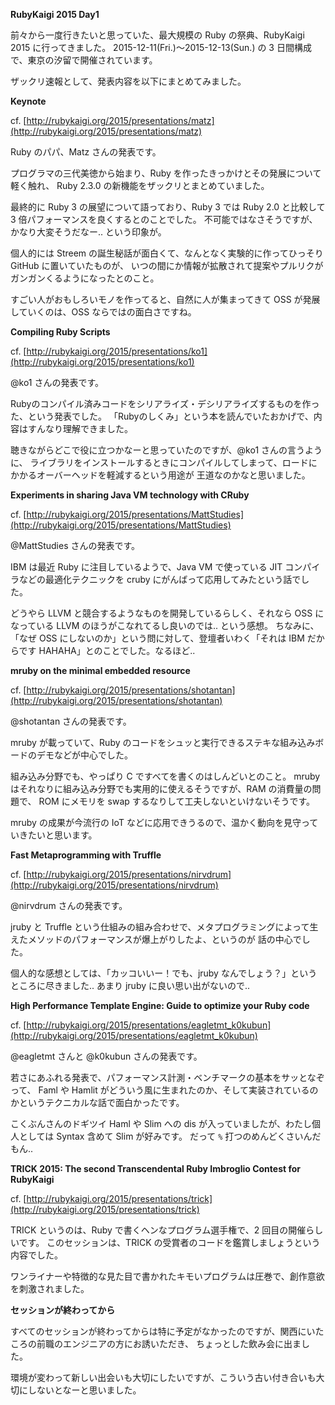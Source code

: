 <!-- title: RubyKaigi 2015 Day1 -->

**RubyKaigi 2015 Day1**

前々から一度行きたいと思っていた、最大規模の Ruby の祭典、RubyKaigi 2015 に行ってきました。
2015-12-11(Fri.)〜2015-12-13(Sun.) の 3 日間構成で、東京の汐留で開催されています。

ザックリ速報として、発表内容を以下にまとめてみました。


**Keynote**

cf. [http://rubykaigi.org/2015/presentations/matz](http://rubykaigi.org/2015/presentations/matz)

Ruby のパパ、Matz さんの発表です。

プログラマの三代美徳から始まり、Ruby を作ったきっかけとその発展について軽く触れ、
Ruby 2.3.0 の新機能をザックリとまとめていました。

最終的に Ruby 3 の展望について語っており、Ruby 3 では Ruby 2.0 と比較して 3 倍パフォーマンスを良くするとのことでした。
不可能ではなさそうですが、かなり大変そうだなー.. という印象が。

個人的には Streem の誕生秘話が面白くて、なんとなく実験的に作ってひっそり GitHub に置いていたものが、
いつの間にか情報が拡散されて提案やプルリクがガンガンくるようになったとのこと。

すごい人がおもしろいモノを作ってると、自然に人が集まってきて OSS が発展していくのは、OSS ならではの面白さですね。


**Compiling Ruby Scripts**

cf. [http://rubykaigi.org/2015/presentations/ko1](http://rubykaigi.org/2015/presentations/ko1)

@ko1 さんの発表です。

Rubyのコンパイル済みコードをシリアライズ・デシリアライズするものを作った、という発表でした。
「Rubyのしくみ」という本を読んでいたおかげで、内容はすんなり理解できました。

聴きながらどこで役に立つかなーと思っていたのですが、@ko1 さんの言うように、
ライブラリをインストールするときにコンパイルしてしまって、ロードにかかるオーバーヘッドを軽減するという用途が
王道なのかなと思いました。


**Experiments in sharing Java VM technology with CRuby**

cf. [http://rubykaigi.org/2015/presentations/MattStudies](http://rubykaigi.org/2015/presentations/MattStudies)

@MattStudies さんの発表です。

IBM は最近 Ruby に注目しているようで、Java VM で使っている JIT コンパイラなどの最適化テクニックを
cruby にがんばって応用してみたという話でした。

どうやら LLVM と競合するようなものを開発しているらしく、それなら OSS になっている LLVM のほうがこなれてるし良いのでは.. という感想。
ちなみに、「なぜ OSS にしないのか」という問に対して、登壇者いわく「それは IBM だからです HAHAHA」とのことでした。なるほど..


**mruby on the minimal embedded resource**

cf. [http://rubykaigi.org/2015/presentations/shotantan](http://rubykaigi.org/2015/presentations/shotantan)

@shotantan さんの発表です。

mruby が載っていて、Ruby のコードをシュッと実行できるステキな組み込みボードのデモなどが中心でした。

組み込み分野でも、やっぱり C ですべてを書くのはしんどいとのこと。
mruby はそれなりに組み込み分野でも実用的に使えるそうですが、RAM の消費量の問題で、
ROM にメモリを swap するなりして工夫しないといけないそうです。

mruby の成果が今流行の IoT などに応用できうるので、温かく動向を見守っていきたいと思います。


**Fast Metaprogramming with Truffle**

cf. [http://rubykaigi.org/2015/presentations/nirvdrum](http://rubykaigi.org/2015/presentations/nirvdrum)

@nirvdrum さんの発表です。

jruby と Truffle という仕組みの組み合わせで、メタプログラミングによって生えたメソッドのパフォーマンスが爆上がりしたよ、というのが
話の中心でした。

個人的な感想としては、「カッコいいー！でも、jruby なんでしょう？」というところに尽きました.. あまり jruby に良い思い出がないので..


**High Performance Template Engine: Guide to optimize your Ruby code**

cf. [http://rubykaigi.org/2015/presentations/eagletmt_k0kubun](http://rubykaigi.org/2015/presentations/eagletmt_k0kubun)

@eagletmt さんと @k0kubun さんの発表です。

若さにあふれる発表で、パフォーマンス計測・ベンチマークの基本をサッとなぞって、
Faml や Hamlit がどういう風に生まれたのか、そして実装されているのかというテクニカルな話で面白かったです。

こくぶんさんのドギツイ Haml や Slim への dis が入っていましたが、わたし個人としては Syntax 含めて Slim が好みです。
だって `%` 打つのめんどくさいんだもん..


**TRICK 2015: The second Transcendental Ruby Imbroglio Contest for RubyKaigi**

cf. [http://rubykaigi.org/2015/presentations/trick](http://rubykaigi.org/2015/presentations/trick)

TRICK というのは、Ruby で書くヘンなプログラム選手権で、2 回目の開催らしいです。
このセッションは、TRICK の受賞者のコードを鑑賞しましょうという内容でした。

ワンライナーや特徴的な見た目で書かれたキモいプログラムは圧巻で、創作意欲を刺激されました。


**セッションが終わってから**

すべてのセッションが終わってからは特に予定がなかったのですが、関西にいたころの前職のエンジニアの方にお誘いただき、
ちょっとした飲み会に出ました。

環境が変わって新しい出会いも大切にしたいですが、こういう古い付き合いも大切にしないとなーと思いました。
